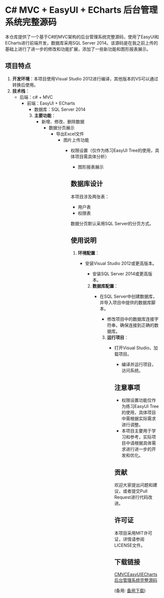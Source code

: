 # C# MVC + EasyUI + ECharts 后台管理系统完整源码

本仓库提供了一个基于C#的MVC架构的后台管理系统完整源码，使用了EasyUI和ECharts进行前端开发，数据库采用SQL Server 2014。该源码是在我之前上传的基础上进行了进一步的修改和功能扩展，添加了一些新功能和图形报表展示。

## 项目特点

1. **开发环境**：本项目使用Visual Studio 2012进行编译，其他版本的VS可以通过转换后使用。
2. **技术栈**：
   - 后端：c# + MVC
      - 前端：EasyUI + ECharts
         - 数据库：SQL Server 2014
         3. **主要功能**：
            - 新增、修改、删除数据
               - 数据分页展示
                  - 导出Excel文件
                     - 图片上传功能
                        - 权限设置（仅作为练习EasyUI Tree的使用，具体项目需具体分析）
                           - 图形报表展示

                           ## 数据库设计

                           本项目涉及两张表：
                           - 用户表
                           - 权限表

                           数据分页默认采用SQL Server的分页方式。

                           ## 使用说明

                           1. **环境配置**：
                              - 安装Visual Studio 2012或更高版本。
                                 - 安装SQL Server 2014或更高版本。

                                 2. **数据库配置**：
                                    - 在SQL Server中创建数据库，并导入项目中提供的数据库脚本。
                                       - 修改项目中的数据库连接字符串，确保连接到正确的数据库。

                                       3. **运行项目**：
                                          - 打开Visual Studio，加载项目。
                                             - 编译并运行项目，访问系统。

                                             ## 注意事项

                                             - 权限设置功能仅作为练习EasyUI Tree的使用，具体项目中需根据实际需求进行调整。
                                             - 本项目主要用于学习和参考，实际项目中请根据具体需求进行进一步的开发和优化。

                                             ## 贡献

                                             欢迎大家提出问题和建议，或者提交Pull Request进行代码改进。

                                             ## 许可证

                                             本项目采用MIT许可证，详情请参阅LICENSE文件。

                                             ## 下载链接
                                             [CMVCEasyUIECharts后台管理系统完整源码](https://pan.quark.cn/s/b767a2c1a28c) 

                                             (备用: [备用下载](https://pan.baidu.com/s/1_uORqT1INCdRri7rZykp2g?pwd=1234))

